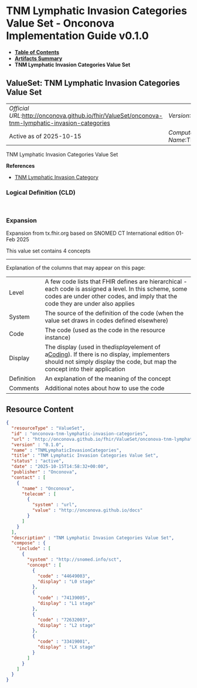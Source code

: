 # TNM Lymphatic Invasion Categories Value Set - Onconova Implementation Guide v0.1.0

* [**Table of Contents**](toc.md)
* [**Artifacts Summary**](artifacts.md)
* **TNM Lymphatic Invasion Categories Value Set**

## ValueSet: TNM Lymphatic Invasion Categories Value Set 

| | |
| :--- | :--- |
| *Official URL*:http://onconova.github.io/fhir/ValueSet/onconova-tnm-lymphatic-invasion-categories | *Version*:0.1.0 |
| Active as of 2025-10-15 | *Computable Name*:TNMLymphaticInvasionCategories |

 
TNM Lymphatic Invasion Categories Value Set 

 **References** 

* [TNM Lymphatic Invasion Category](StructureDefinition-onconova-tnm-lymphatic-invasion-category.md)

### Logical Definition (CLD)

 

### Expansion

Expansion from tx.fhir.org based on SNOMED CT International edition 01-Feb 2025

This value set contains 4 concepts

-------

 Explanation of the columns that may appear on this page: 

| | |
| :--- | :--- |
| Level | A few code lists that FHIR defines are hierarchical - each code is assigned a level. In this scheme, some codes are under other codes, and imply that the code they are under also applies |
| System | The source of the definition of the code (when the value set draws in codes defined elsewhere) |
| Code | The code (used as the code in the resource instance) |
| Display | The display (used in the*display*element of a[Coding](http://hl7.org/fhir/R4/datatypes.html#Coding)). If there is no display, implementers should not simply display the code, but map the concept into their application |
| Definition | An explanation of the meaning of the concept |
| Comments | Additional notes about how to use the code |



## Resource Content

```json
{
  "resourceType" : "ValueSet",
  "id" : "onconova-tnm-lymphatic-invasion-categories",
  "url" : "http://onconova.github.io/fhir/ValueSet/onconova-tnm-lymphatic-invasion-categories",
  "version" : "0.1.0",
  "name" : "TNMLymphaticInvasionCategories",
  "title" : "TNM Lymphatic Invasion Categories Value Set",
  "status" : "active",
  "date" : "2025-10-15T14:58:32+00:00",
  "publisher" : "Onconova",
  "contact" : [
    {
      "name" : "Onconova",
      "telecom" : [
        {
          "system" : "url",
          "value" : "http://onconova.github.io/docs"
        }
      ]
    }
  ],
  "description" : "TNM Lymphatic Invasion Categories Value Set",
  "compose" : {
    "include" : [
      {
        "system" : "http://snomed.info/sct",
        "concept" : [
          {
            "code" : "44649003",
            "display" : "L0 stage"
          },
          {
            "code" : "74139005",
            "display" : "L1 stage"
          },
          {
            "code" : "72632003",
            "display" : "L2 stage"
          },
          {
            "code" : "33419001",
            "display" : "LX stage"
          }
        ]
      }
    ]
  }
}

```

